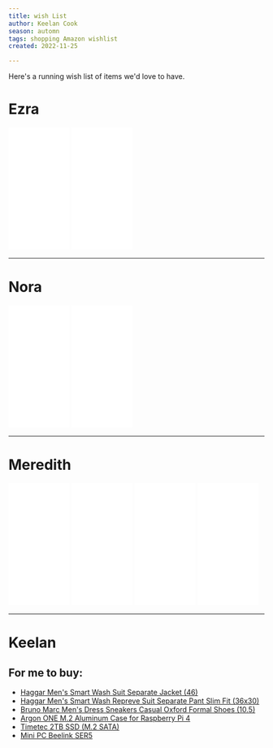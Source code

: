 ```yaml
---
title: wish List
author: Keelan Cook
season: automn
tags: shopping Amazon wishlist
created: 2022-11-25

---
```

Here's a running wish list of items we'd love to have.

# Ezra

<iframe sandbox="allow-popups allow-scripts allow-modals allow-forms allow-same-origin" style="width:120px;height:240px;" marginwidth="0" marginheight="0" scrolling="no" frameborder="0" src="//ws-na.amazon-adsystem.com/widgets/q?ServiceVersion=20070822&OneJS=1&Operation=GetAdHtml&MarketPlace=US&source=ss&ref=as_ss_li_til&ad_type=product_link&tracking_id=keelancook-20&language=en_US&marketplace=amazon&region=US&placement=B01N1FCSBQ&asins=B01N1FCSBQ&linkId=876c2e96fc448850daf384bcc35afa5b&show_border=true&link_opens_in_new_window=true"></iframe>
<iframe sandbox="allow-popups allow-scripts allow-modals allow-forms allow-same-origin" style="width:120px;height:240px;" marginwidth="0" marginheight="0" scrolling="no" frameborder="0" src="//ws-na.amazon-adsystem.com/widgets/q?ServiceVersion=20070822&OneJS=1&Operation=GetAdHtml&MarketPlace=US&source=ss&ref=as_ss_li_til&ad_type=product_link&tracking_id=keelancook-20&language=en_US&marketplace=amazon&region=US&placement=B006RQ8UNA&asins=B006RQ8UNA&linkId=4c7d97de7d53e84063039039bbcc20f9&show_border=true&link_opens_in_new_window=true"></iframe>


---

# Nora
<iframe sandbox="allow-popups allow-scripts allow-modals allow-forms allow-same-origin" style="width:120px;height:240px;" marginwidth="0" marginheight="0" scrolling="no" frameborder="0" src="//ws-na.amazon-adsystem.com/widgets/q?ServiceVersion=20070822&OneJS=1&Operation=GetAdHtml&MarketPlace=US&source=ss&ref=as_ss_li_til&ad_type=product_link&tracking_id=keelancook-20&language=en_US&marketplace=amazon&region=US&placement=073644243X&asins=073644243X&linkId=345b9e52defaa19e74f993afb1978774&show_border=true&link_opens_in_new_window=true"></iframe>
<iframe sandbox="allow-popups allow-scripts allow-modals allow-forms allow-same-origin" style="width:120px;height:240px;" marginwidth="0" marginheight="0" scrolling="no" frameborder="0" src="//ws-na.amazon-adsystem.com/widgets/q?ServiceVersion=20070822&OneJS=1&Operation=GetAdHtml&MarketPlace=US&source=ss&ref=as_ss_li_til&ad_type=product_link&tracking_id=keelancook-20&language=en_US&marketplace=amazon&region=US&placement=B01IN4XHWC&asins=B01IN4XHWC&linkId=e57e5b9389c57fdd194d7c5021a141ea&show_border=true&link_opens_in_new_window=true"></iframe>


---

# Meredith
<iframe sandbox="allow-popups allow-scripts allow-modals allow-forms allow-same-origin" style="width:120px;height:240px;" marginwidth="0" marginheight="0" scrolling="no" frameborder="0" src="//ws-na.amazon-adsystem.com/widgets/q?ServiceVersion=20070822&OneJS=1&Operation=GetAdHtml&MarketPlace=US&source=ss&ref=as_ss_li_til&ad_type=product_link&tracking_id=keelancook-20&language=en_US&marketplace=amazon&region=US&placement=B0BCJ6J54W&asins=B0BCJ6J54W&linkId=ef286a396c7b96e727e7dd20791d910a&show_border=true&link_opens_in_new_window=true"></iframe>
<iframe sandbox="allow-popups allow-scripts allow-modals allow-forms allow-same-origin" style="width:120px;height:240px;" marginwidth="0" marginheight="0" scrolling="no" frameborder="0" src="//ws-na.amazon-adsystem.com/widgets/q?ServiceVersion=20070822&OneJS=1&Operation=GetAdHtml&MarketPlace=US&source=ss&ref=as_ss_li_til&ad_type=product_link&tracking_id=keelancook-20&language=en_US&marketplace=amazon&region=US&placement=B09JKGXT8Z&asins=B09JKGXT8Z&linkId=63d71540abf5db9a8a44479e0c0e83b2&show_border=true&link_opens_in_new_window=true"></iframe>
<iframe sandbox="allow-popups allow-scripts allow-modals allow-forms allow-same-origin" style="width:120px;height:240px;" marginwidth="0" marginheight="0" scrolling="no" frameborder="0" src="//ws-na.amazon-adsystem.com/widgets/q?ServiceVersion=20070822&OneJS=1&Operation=GetAdHtml&MarketPlace=US&source=ss&ref=as_ss_li_til&ad_type=product_link&tracking_id=keelancook-20&language=en_US&marketplace=amazon&region=US&placement=B0742G9C3D&asins=B0742G9C3D&linkId=7d0853468d8807140b2f09b4e2034b72&show_border=true&link_opens_in_new_window=true"></iframe>
<iframe sandbox="allow-popups allow-scripts allow-modals allow-forms allow-same-origin" style="width:120px;height:240px;" marginwidth="0" marginheight="0" scrolling="no" frameborder="0" src="//ws-na.amazon-adsystem.com/widgets/q?ServiceVersion=20070822&OneJS=1&Operation=GetAdHtml&MarketPlace=US&source=ss&ref=as_ss_li_til&ad_type=product_link&tracking_id=keelancook-20&language=en_US&marketplace=amazon&region=US&placement=1631063073&asins=1631063073&linkId=3454b689e31a740407d499b2d015b973&show_border=true&link_opens_in_new_window=true"></iframe>
 
---

# Keelan

## For me to buy:
- [Haggar Men's Smart Wash Suit Separate Jacket (46)](https://amzn.to/3OusAYi)
- [Haggar Men's Smart Wash Repreve Suit Separate Pant Slim Fit (36x30)](https://amzn.to/3Xrtl8m)
- [Bruno Marc Men's Dress Sneakers Casual Oxford Formal Shoes (10.5)](https://amzn.to/3VtBw26)
- [Argon ONE M.2 Aluminum Case for Raspberry Pi 4](https://amzn.to/3EzrntX)
- [Timetec 2TB SSD (M.2 SATA)](https://amzn.to/3EXJ0Fm)
- [Mini PC Beelink SER5](https://amzn.to/3XQPCNh)







